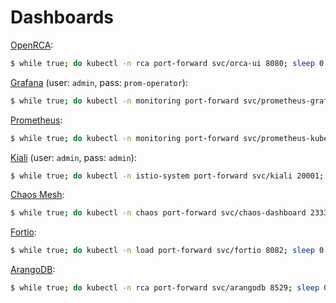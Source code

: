 # Dashboards

[OpenRCA](http://localhost:8080):

```bash
$ while true; do kubectl -n rca port-forward svc/orca-ui 8080; sleep 0.1; done
```

[Grafana](http://localhost:3000) (user: `admin`, pass: `prom-operator`):

```bash
$ while true; do kubectl -n monitoring port-forward svc/prometheus-grafana 3000:80; sleep 0.1; done
```

[Prometheus](http://localhost:9090):

```bash
$ while true; do kubectl -n monitoring port-forward svc/prometheus-kube-prometheus-prometheus 9090; sleep 0.1; done
```

[Kiali](http://localhost:20001) (user: `admin`, pass: `admin`):

```bash
$ while true; do kubectl -n istio-system port-forward svc/kiali 20001; sleep 0.1; done
```

[Chaos Mesh](http://localhost:2333):

```bash
$ while true; do kubectl -n chaos port-forward svc/chaos-dashboard 2333; sleep 0.1; done
```

[Fortio](http://localhost:8082/fortio):

```bash
$ while true; do kubectl -n load port-forward svc/fortio 8082; sleep 0.1; done
```

[ArangoDB](http://localhost:8529):

```bash
$ while true; do kubectl -n rca port-forward svc/arangodb 8529; sleep 0.1; done
```
